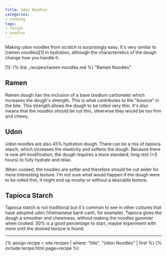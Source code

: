 ```yaml
---
title: Udon Noodles
categories:
- cooking
tags:
- recipe
- noodles
---
```


Making udon noodles from scratch is surprisingly easy.
It's very similar to [ramen noodles][1] in hydration, although the characteristics of the dough change how you handle it.

[1]: {% link _recipes/ramen-noodles.md %} "Ramen Noodles"

## Ramen

Ramen dough has the inclusion of a base (sodium carbonate) which increases the dough's strength.
This is what contributes to the "bounce" in the bite.
This strength allows the dough to be rolled very thin.
It's also means that the noodles should be cut thin, otherwise they would be too firm and chewy.

## Udon

Udon noodles are also 45% hydration dough.
There can be a mix of tapioca starch, which increases the elasticity and softens the dough.
Because there is now pH modification, the dough requires a more standard, long rest (>3 hours) to fully hydrate and relax.

When cooked, the noodles are softer and therefore should be cut wider for more interesting texture.
I'm not sure what would happen if the dough were to be rolled thin, it might end up mushy or without a desirable texture.

## Tapioca Starch

Tapioca starch is not traditional but it's common to see in other cultures that have adopted udon
(Vietnamese banh canh, for example).
Tapioca gives the dough a smoother and chewiness, without making the noodles gummier when cooked.
30% is a good percentage to start, maybe experiment with more until the desired texture is found.

---

{% assign recipe = site.recipes | where: "title",  "Udon Noodles" | first %}
{% include recipe.html page=recipe %}
